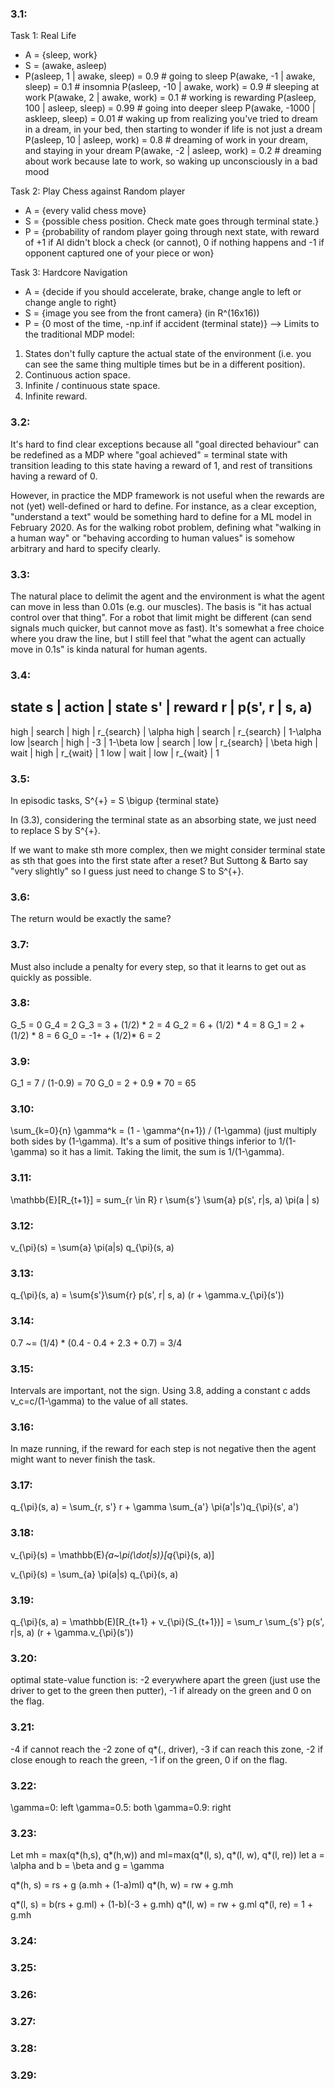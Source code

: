 ### 3.1:

Task 1: Real Life
- A = {sleep, work}
- S = (awake, asleep)
- P(asleep, 1 | awake, sleep) = 0.9 # going to sleep
  P(awake, -1 | awake, sleep) = 0.1 # insomnia
  P(asleep, -10 | awake, work) = 0.9 # sleeping at work
  P(awake, 2 | awake, work) = 0.1 # working is rewarding
  P(asleep, 100 | asleep, sleep) = 0.99 # going into deeper sleep
  P(awake, -1000 | askleep, sleep) = 0.01 # waking up from realizing you've tried to dream in a dream, in your bed, then starting to wonder if life is not just a dream
  P(asleep, 10 | asleep, work) = 0.8 # dreaming of work in your dream, and staying in your dream
  P(awake, -2 | asleep, work) = 0.2 # dreaming about work because late to work, so waking up unconsciously in a bad mood

Task 2: Play Chess against Random player
- A = {every valid chess move}
- S = {possible chess position. Check mate goes through terminal state.}
- P = {probability of random player going through next state, with reward of +1 if AI didn't block a check (or cannot), 0 if nothing happens and -1 if opponent captured one of your piece or won}

Task 3: Hardcore Navigation
- A = {decide if you should accelerate, brake, change angle to left or change angle to right}
- S = {image you see from the front camera} (in R^(16x16))
- P = {0 most of the time, -np.inf if accident (terminal state)}
--> Limits to the traditional MDP model:
1. States don't fully capture the actual state of the environment (i.e. you can see the same thing multiple times but be in a different position).
2. Continuous action space.
3. Infinite / continuous state space.
4. Infinite reward.

### 3.2:

It's hard to find clear exceptions because all "goal directed behaviour" can be redefined as a MDP where "goal achieved" = terminal state with transition leading to this state having a reward of 1, and rest of transitions having a reward of 0. 

However, in practice the MDP framework is not useful when the rewards are not (yet) well-defined or hard to define. For instance, as a clear exception, "understand a text" would be something hard to define for a ML model in February 2020. As for the walking robot problem, defining what "walking in a human way" or "behaving according to human values" is somehow arbitrary and hard to specify clearly.

### 3.3:

The natural place to delimit the agent and the environment is what the agent can move in less than 0.01s (e.g. our muscles). The basis is "it has actual control over that thing". For a robot that limit might be different (can send signals much quicker, but cannot move as fast). It's somewhat a free choice where you draw the line, but I still feel that "what the agent can actually move in 0.1s" is kinda natural for human agents.

### 3.4:

state s | action  | state s' | reward r | p(s', r | s, a)
--------------------------------------------------------
high | search | high | r_{search} | \alpha
high | search | r_{search} | 1-\alpha
low |search | high | -3 | 1-\beta
low | search | low  | r_{search} | \beta
high | wait | high | r_{wait} | 1
low | wait | low | r_{wait} | 1

### 3.5:

In episodic tasks, S^{+} = S \bigup {terminal state}

In (3.3), considering the terminal state as an absorbing state, we just need to replace S by S^{+}.

If we want to make sth more complex, then we might consider terminal state as sth that goes into the first state after a reset? But Suttong & Barto say "very slightly" so I guess just need to change S to S^{+}.

### 3.6:

The return would be exactly the same?

### 3.7:

Must also include a penalty for every step, so that it learns to get out as quickly as possible.

### 3.8:

G_5 = 0
G_4 = 2
G_3 = 3 + (1/2) * 2 = 4
G_2 = 6 + (1/2) * 4 = 8
G_1 = 2 + (1/2) * 8 = 6
G_0 = -1+ + (1/2)* 6 = 2

### 3.9:

G_1 = 7 / (1-0.9) = 70
G_0 = 2 + 0.9 * 70 = 65

### 3.10:

\sum_{k=0}{n} \gamma^k = (1 - \gamma^{n+1}) / (1-\gamma) (just multiply both sides by (1-\gamma). It's a sum of positive things inferior to 1/(1-\gamma) so it has a limit. Taking the limit, the sum is 1/(1-\gamma).

### 3.11:

\mathbb{E}[R_{t+1}] = sum_{r \in R} r \sum{s'} \sum{a} p(s', r|s, a) \pi(a | s)

### 3.12: 

v_{\pi}(s) = \sum{a} \pi(a|s) q_{\pi}(s, a)

### 3.13:

q_{\pi}(s, a) = \sum{s'}\sum{r} p(s', r| s, a) (r + \gamma.v_{\pi}(s'))

### 3.14:

0.7 ~= (1/4) * (0.4 - 0.4 + 2.3 + 0.7) = 3/4

### 3.15:

Intervals are important, not the sign. Using 3.8, adding a constant c adds v_c=c/(1-\gamma) to the value of all states.

### 3.16:

In maze running, if the reward for each step is not negative then the agent might want to never finish the task.

### 3.17:

q_{\pi}(s, a) = \sum_{r, s'} r + \gamma \sum_{a'} \pi(a'|s')q_{\pi}(s', a')

### 3.18:

v_{\pi}(s) = \mathbb(E)_{a~\pi(\dot|s)}[q_{\pi}(s, a)]

v_{\pi}(s) = \sum_{a} \pi(a|s) q_{\pi}(s, a)

### 3.19:

q_{\pi}(s, a) = \mathbb(E)[R_{t+1} + v_{\pi}(S_{t+1})]
              = \sum_r \sum_{s'} p(s', r|s, a) (r + \gamma.v_{\pi}(s'))

### 3.20:

optimal state-value function is: -2 everywhere apart the green (just use the driver to get to the green then putter), -1 if already on the green and 0 on the flag.

### 3.21:

-4 if cannot reach the -2 zone of q*(., driver), -3 if can reach this zone, -2 if close enough to reach the green, -1 if on the green, 0 if on the flag.

### 3.22:

\gamma=0: left
\gamma=0.5: both
\gamma=0.9: right

### 3.23:

Let mh = max(q*(h,s), q*(h,w)) and ml=max(q*(l, s), q*(l, w), q*(l, re))
let a = \alpha and b = \beta and g = \gamma

q*(h, s) = rs + g (a.mh + (1-a)ml)
q*(h, w) = rw + g.mh

q*(l, s) = b(rs + g.ml) + (1-b)(-3 + g.mh)
q*(l, w) = rw + g.ml
q*(l, re) = 1 + g.mh

### 3.24:

### 3.25:

### 3.26:

### 3.27:

### 3.28:

### 3.29:
